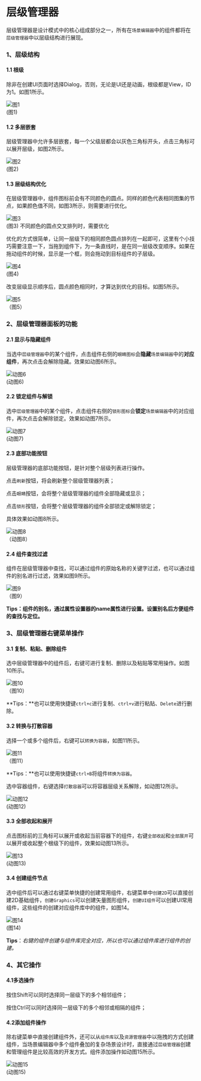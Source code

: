 # 层级管理器

层级管理器是设计模式中的核心组成部分之一，所有在`场景编辑器`中的组件都将在`层级管理器`中以层级结构进行展现。



### 1、层级结构

#### 1.1 根级

除非在创建UI页面时选择Dialog，否则，无论是UI还是动画，根级都是View，ID为1。如图1所示。

![图1](img/1.png) <br />(图1)

#### 1.2 多层嵌套

层级管理器中允许多层嵌套，每一个父级层都会以灰色三角标开头，点击三角标可以展开层级，如图2所示。

![图2](img/2.png)<br />(图2)

#### 1.3 层级结构优化

在层级管理器中，组件图标前会有不同颜色的圆点。同样的颜色代表相同图集的节点，如果颜色值不同，如图3所示，则需要进行优化。

![图3](img/3.png) <br />(图3) 不同颜色的圆点交叉排列时，需要优化

优化的方式很简单，让同一层级下的相同颜色圆点排列在一起即可，这里有个小技巧需要注意一下，当拖到组件下，为一条直线时，是在同一层级改变顺序。如果在拖动组件的时候，显示是一个框，则会拖动到目标组件的子层级。

![图4](img/4.png) <br /> (图4)

改变层级显示顺序后，圆点颜色相同时，才算达到优化的目标。如图5所示。

![图5](img/5.png) <br /> （图5）



### 2、层级管理器面板的功能

#### 2.1 显示与隐藏组件

当选中`层级管理器`中的某个组件，点击组件右侧的`眼睛图标`会**隐藏**`场景编辑器`中的**对应组件**，再次点击会解除隐藏。效果如动图6所示。

![动图6](img/6.gif) <br />(动图6)

#### 2.2 锁定组件与解锁

选中`层级管理器`中的某个组件，点击组件右侧的`锁形图标`会**锁定**`场景编辑器`中的对应组件，再次点击会解除锁定。效果如动图7所示。

![动图7](img/7.gif) <br />(动图7)



#### 2.3 底部功能按钮

层级管理器的底部功能按钮，是针对整个层级列表进行操作。

点击`刷新`按钮，将会刷新整个层级管理器列表；

点击`眼睛`按钮，会将整个层级管理器的组件全部隐藏或显示；

点击`锁形`按钮，会将整个层级管理器的组件全部锁定或解除锁定；

具体效果如动图8所示。

![动图8](img/8.gif) <br >（动图8）



#### 2.4 组件查找过滤

组件在层级管理器中查找，可以通过组件的原始名称的关键字过滤，也可以通过组件的别名进行过滤，效果如图9所示。

![图9](img/9.png) <br /> （图9）

**Tips：组件的别名，通过属性设置器的name属性进行设置。设置别名后方便组件的查找与定位。**



### 3、层级管理器右键菜单操作

#### 3.1 复制、粘贴、删除组件

选中层级管理器中的组件后，右键可进行复制、删除以及粘贴等常用操作。如图10所示。

![图10](img/10.png) <br />（图10）

**Tips：**也可以使用快捷键`ctrl+c`进行复制、`ctrl+v`进行粘贴、`Delete`进行删除。

#### 3.2 转换与打散容器

选择一个或多个组件后，右键可以`转换为容器`，如图11所示。

![图11](img/11.png) <br/>（图11）

**Tips：**也可以使用快捷键`ctrl+B`将组件`转换为容器`。

选中容器组件，右键选择`打散容器`可以将容器层级关系解除，如动图12所示。

![动图12](img/12.gif) <br /> (动图12)

#### 3.3 全部收起和展开

点击图标前的三角标可以展开或收起当前容器下的组件，右键`全部收起`和`全部展开`可以展开或收起整个根级下的组件，效果如动图13所示。

![图13](img/13.gif) <br /> (动图13)

#### 3.4 创建组件节点

选中组件后可以通过右键菜单快捷的创建常用组件，右键菜单中`创建2D`可以直接创建2D基础组件，`创建Graphics`可以创建矢量图形组件，`创建UI组件`可以创建UI常用组件，这些组件的创建对应组件库中的组件，如图14。

![图14](img/14.png) <br />(图14)

**Tips**：*右键的组件创建与组件库完全对应，所以也可以通过组件库进行组件的创建。*



### 4、其它操作

#### 4.1多选操作

按住Shift可以同时选择同一层级下的多个相邻组件；

按住Ctrl可以同时选择同一层级下的多个相邻或相隔的组件； 

#### 4.2添加组件操作

除右键菜单中直接创建组件外，还可以从`组件库`以及`资源管理器`中以拖拽的方式创建组件，当场景编辑器中多个组件叠加的复杂场景设计时，直接通过`层级管理器`创建和管理组件是比较高效的开发方式。组件添加操作如动图15所示。

![动图15](img/15.gif) <br /> (动图15)



